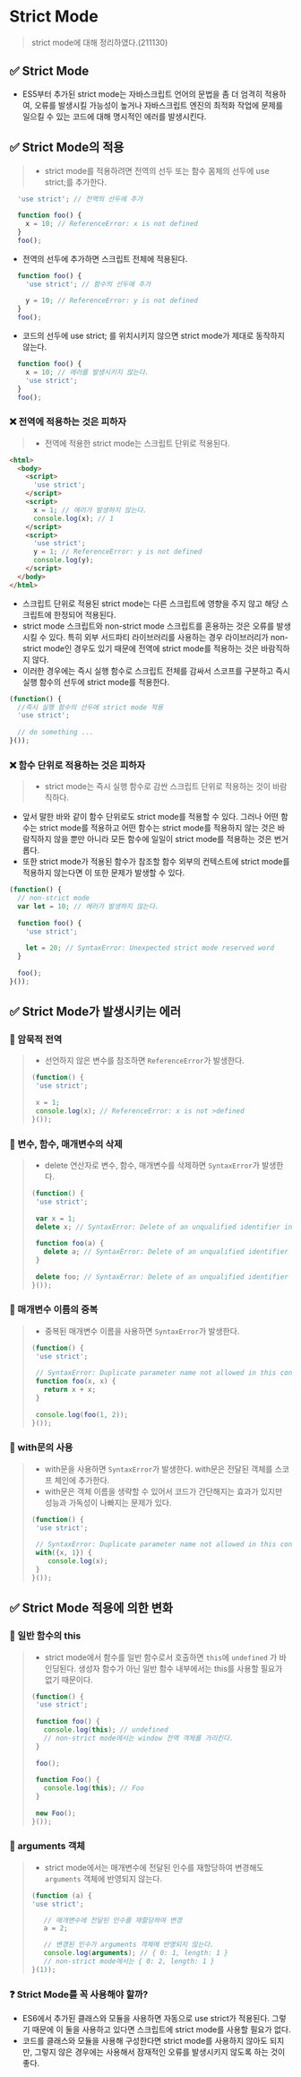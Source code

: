 # Strict Mode
> strict mode에 대해 정리하였다.(211130)

## ✅ Strict Mode
- ES5부터 추가된 strict mode는 자바스크립트 언어의 문법을 좀 더 엄격히 적용하여, 오류를 발생시킬 가능성이 높거나 자바스크립트 엔진의 최적화 작업에 문제를 일으킬 수 있는 코드에 대해 명시적인 에러를 발생시킨다.

## ✅ Strict Mode의 적용
> - strict mode를 적용하려면 전역의 선두 또는 함수 몸체의 선두에 use strict;를 추가한다.

```js
  'use strict'; // 전역의 선두에 추가
  
  function foo() {
    x = 10; // ReferenceError: x is not defined
  }
  foo();
```
- 전역의 선두에 추가하면 스크립트 전체에 적용된다.

```js
  function foo() {
    'use strict'; // 함수의 선두에 추가
  
    y = 10; // ReferenceError: y is not defined
  }
  foo();
```
- 코드의 선두에 use strict; 를 위치시키지 않으면 strict mode가 제대로 동작하지 않는다.
```js
  function foo() {
    x = 10; // 에러를 발생시키지 않는다.
    'use strict';
  }
  foo();
```
### ❌ 전역에 적용하는 것은 피하자
> - 전역에 적용한 strict mode는 스크립트 단위로 적용된다.

```html
<html>
  <body>
    <script>
      'use strict';
    </script>
    <script>
      x = 1; // 에러가 발생하지 않는다.
      console.log(x); // 1
    </script>
    <script>
      'use strict';
      y = 1; // ReferenceError: y is not defined
      console.log(y);
    </script>
  </body>
</html>
```
- 스크립트 단위로 적용된 strict mode는 다른 스크립트에 영향을 주지 않고 해당 스크립트에 한정되어 적용된다.
- strict mode 스크립트와 non-strict mode 스크립트를 혼용하는 것은 오류를 발생시킬 수 있다. 특히 외부 서드파티 라이브러리를 사용하는 경우 라이브러리가 non-strict mode인 경우도 있기 때문에 전역에 strict mode를 적용하는 것은 바람직하지 않다.
- 이러한 경우에는 즉시 실행 함수로 스크립트 전체를 감싸서 스코프를 구분하고 즉시 실행 함수의 선두에 strict mode를 적용한다.
```js
(function() {
  //즉시 실행 함수의 선두에 strict mode 적용
  'use strict';
  
  // do something ...
}());
```
### ❌ 함수 단위로 적용하는 것은 피하자
> - strict mode는 즉시 실행 함수로 감싼 스크립트 단위로 적용하는 것이 바람직하다.

- 앞서 말한 바와 같이 함수 단위로도 strict mode를 적용할 수 있다. 그러나 어떤 함수는 strict mode를 적용하고 어떤 함수는 strict mode를 적용하지 않는 것은 바람직하지 않을 뿐만 아니라 모든 함수에 일일이 strict mode를 적용하는 것은 번거롭다.
- 또한 strict mode가 적용된 함수가 참조할 함수 외부의 컨텍스트에 strict mode를 적용하지 않는다면 이 또한 문제가 발생할 수 있다.
```js
(function() {
  // non-strict mode
  var let = 10; // 에러가 발생하지 않는다.
  
  function foo() {
    'use strict';
    
    let = 20; // SyntaxError: Unexpected strict mode reserved word
  }
  
  foo();
}());
```

## ✅ Strict Mode가 발생시키는 에러
### 🔰 암묵적 전역
> - 선언하지 않은 변수를 참조하면 `ReferenceError`가 발생한다.
>```js
>(function() {
>  'use strict';
>  
>  x = 1;
>  console.log(x); // ReferenceError: x is not >defined
>}());
>```

### 🔰 변수, 함수, 매개변수의 삭제
> - delete 연산자로 변수, 함수, 매개변수를 삭제하면 `SyntaxError`가 발생한다.
>```js
>(function() {
>  'use strict';
>  
>  var x = 1;
>  delete x; // SyntaxError: Delete of an unqualified identifier in strict mode
>  
>  function foo(a) {
>    delete a; // SyntaxError: Delete of an unqualified identifier in strict mode
>  }
>  
>  delete foo; // SyntaxError: Delete of an unqualified identifier in strict mode
>}());
>```

### 🔰 매개변수 이름의 중복
> - 중복된 매개변수 이름을 사용하면 `SyntaxError`가 발생한다.
>```js
>(function() {
>  'use strict';
>  
>  // SyntaxError: Duplicate parameter name not allowed in this context
>  function foo(x, x) {
>    return x + x;
>  }
>  
>  console.log(foo(1, 2));
>}());
>```

### 🔰 with문의 사용
> - with문을 사용하면 `SyntaxError`가 발생한다. with문은 전달된 객체를 스코프 체인에 추가한다. 
> - with문은 객체 이름을 생략할 수 있어서 코드가 간단해지는 효과가 있지만 성능과 가독성이 나빠지는 문제가 있다.
>```js
>(function() {
>  'use strict';
>  
>  // SyntaxError: Duplicate parameter name not allowed in this context
>  with({x, 1}) {
>     console.log(x);
>  }
>}());
>```

## ✅ Strict Mode 적용에 의한 변화
### 🔰 일반 함수의 this
> - strict mode에서 함수를 일반 함수로서 호출하면 `this`에 `undefined` 가 바인딩된다. 생성자 함수가 아닌 일반 함수 내부에서는 this를 사용할 필요가 없기 때문이다.
>```js
>(function() {
>  'use strict';
>  
>  function foo() {
>    console.log(this); // undefined
>    // non-strict mode에서는 window 전역 객체를 가리킨다.
>  }
>  
>  foo();
>  
>  function Foo() {
>    console.log(this); // Foo
>  }
>  
>  new Foo();
>}());
>```

### 🔰 arguments 객체
> - strict mode에서는 매개변수에 전달된 인수를 재할당하여 변경해도 `arguments` 객체에 반영되지 않는다.
>```js
>(function (a) {
>'use strict';
>
>    // 매개변수에 전달된 인수를 재할당하여 변경
>    a = 2;
>
>    // 변경된 인수가 arguments 객체에 반영되지 않는다.
>    console.log(arguments); // { 0: 1, length: 1 }
>    // non-strict mode에서는 { 0: 2, length: 1 }
>}(1));
>```

### ❓ Strict Mode를 꼭 사용해야 할까?
- ES6에서 추가된 클래스와 모듈을 사용하면 자동으로 use strict가 적용된다. 그렇기 때문에 이 둘을 사용하고 있다면 스크립트에 strict mode를 사용할 필요가 없다.
- 코드를 클래스와 모듈을 사용해 구성한다면 strict mode를 사용하지 않아도 되지만, 그렇지 않은 경우에는 사용해서 잠재적인 오류를 발생시키지 않도록 하는 것이 좋다.
